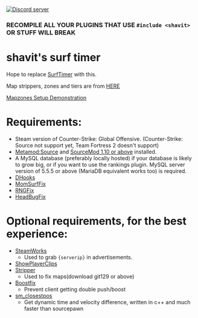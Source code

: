 [![Discord server](https://discordapp.com/api/guilds/389675819959844865/widget.png?style=shield)](https://discord.gg/jyA9q5k)

### RECOMPILE ALL YOUR PLUGINS THAT USE `#include <shavit>` OR STUFF WILL BREAK

# shavit's surf timer

Hope to replace [SurfTimer](https://github.com/surftimer/Surftimer-Official) with this.

Map strippers, zones and tiers are from [HERE](https://github.com/Kyli3Boi/Surftimer-Official-Zones)

[Mapzones Setup Demonstration](https://youtu.be/OXFMGm40F6c)

# Requirements:
* Steam version of Counter-Strike: Global Offensive. (Counter-Strike: Source not support yet, Team Fortress 2 doesn't support)
* [Metamod:Source](https://www.sourcemm.net/downloads.php?branch=stable) and [SourceMod 1.10 or above](https://www.sourcemod.net/downloads.php?branch=stable) installed.
* A MySQL database (preferably locally hosted) if your database is likely to grow big, or if you want to use the rankings plugin. MySQL server version of 5.5.5 or above (MariaDB equivalent works too) is required.
* [DHooks](https://github.com/peace-maker/DHooks2/releases)
* [MomSurfFix](https://github.com/GAMMACASE/MomSurfFix)
* [RNGFix](https://github.com/jason-e/rngfix)
* [HeadBugFix](https://github.com/GAMMACASE/HeadBugFix)

# Optional requirements, for the best experience:
* [SteamWorks](https://forums.alliedmods.net/showthread.php?t=229556)
  * Used to grab `{serverip}` in advertisements.
* [ShowPlayerClips](https://forums.alliedmods.net/showthread.php?p=2661942)
* [Stripper](http://www.bailopan.net/stripper/snapshots/1.2/)
  * Used to fix maps(download git129 or above)
* [Boostfix](https://github.com/t5mat/boostfix)
  * Prevent client getting double push/boost
* [sm_closestpos](https://github.com/rtldg/sm_closestpos)
  * Get dynamic time and velocity difference, written in c++ and much faster than sourcepawn
